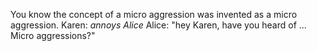 You know the concept of a micro aggression was invented as a micro aggression. Karen: *annoys Alice* Alice: "hey Karen, have you heard of ... Micro aggressions?"

